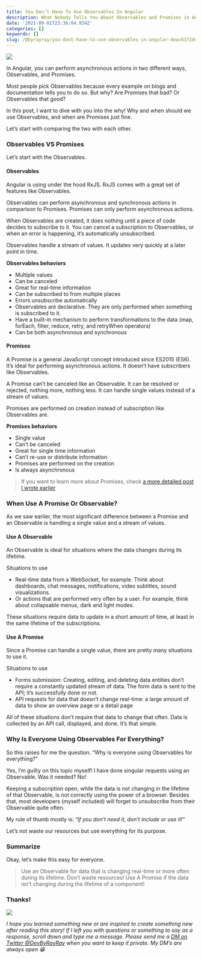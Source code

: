 ```yaml
---
title: You Don’t Have To Use Observables In Angular
description: What Nobody Tells You About Observables and Promises in Angular
date: '2021-09-01T23:36:04.934Z'
categories: []
keywords: []
slug: /@byrayray/you-dont-have-to-use-observables-in-angular-4eac6372dd0
---
```


![](/Users/devbyrayray/Downloads/medium-export-a7b31d8cfbafc479a349e86525a0598d57555fb548cdfad5aa20f48d7b4db09d/posts/md_1664876347726/img/1__6EdSCuXPdUq7TvdhYx5jRA.jpeg)

In Angular, you can perform asynchronous actions in two different ways, Observables, and Promises.

Most people pick Observables because every example on blogs and documentation tells you to do so. But why? Are Promises that bad? Or Observables that good?

In this post, I want to dive with you into the why! Why and when should we use Observables, and when are Promises just fine.

Let’s start with comparing the two with each other.

### Observables VS Promises

Let’s start with the Observables.

#### Observables

Angular is using under the hood RxJS. RxJS comes with a great set of features like Observables.

Observables can perform asynchronous and synchronous actions in comparison to Promises. Promises can only perform asynchronous actions.

When Observables are created, it does nothing until a piece of code decides to subscribe to it. You can cancel a subscription to Observables, or when an error is happening, it’s automatically unsubscribed.

Observables handle a stream of values. It updates very quickly at a later point in time.

**Observables behaviors**

*   Multiple values
*   Can be canceled
*   Great for real-time information
*   Can be subscribed to from multiple places
*   Errors unsubscribe automatically
*   Observables are declarative. They are only performed when something is subscribed to it.
*   Have a built-in mechanism to perform transformations to the data (map, forEach, filter, reduce, retry, and retryWhen operators)
*   Can be both asynchronous and synchronous

#### Promises

A Promise is a general JavaScript concept introduced since ES2015 (ES6). It’s ideal for performing asynchronous actions. It doesn’t have subscribers like Observables.

A Promise can’t be canceled like an Observable. It can be resolved or rejected, nothing more, nothing less. It can handle single values instead of a stream of values.

Promises are performed on creation instead of subscription like Observables are.

**Promises behaviors**

*   Single value
*   Can’t be canceled
*   Great for single time information
*   Can’t re-use or distribute information
*   Promises are performed on the creation
*   Is always asynchronous

> If you want to learn more about Promises, check [a more detailed post I wrote earlier](https://hasnode.byrayray.dev/how-promises-actually-work-in-javascript-1c80b1af7193)

### When Use A Promise Or Observable?

As we saw earlier, the most significant difference between a Promise and an Observable is handling a single value and a stream of values.

#### Use A Observable

An Observable is ideal for situations where the data changes during its lifetime.

Situations to use

*   Real-time data from a WebSocket, for example. Think about dashboards, chat messages, notifications, video subtitles, sound visualizations.
*   Or actions that are performed very often by a user. For example, think about collapsable menus, dark and light modes.

These situations require data to update in a short amount of time, at least in the same lifetime of the subscriptions.

#### Use A Promise

Since a Promise can handle a single value, there are pretty many situations to use it.

Situations to use

*   Forms submission: Creating, editing, and deleting data entities don’t require a constantly updated stream of data. The form data is sent to the API; it’s successfully done or not.
*   API requests for data that doesn’t change real-time: a large amount of data to show an overview page or a detail page

All of these situations don’t require that data to change that often. Data is collected by an API call, displayed, and done. It’s that simple.

### Why Is Everyone Using Observables For Everything?

So this raises for me the question. “Why is everyone using Observables for everything?”

Yes, I’m guilty on this topic myself! I have done singular requests using an Observable. Was it needed? No!

Keeping a subscription open, while the data is not changing in the lifetime of that Observable, is not correctly using the power of a browser. Besides that, most developers (myself included) will forget to unsubscribe from their Observable quite often.

My rule of thumb mostly is: “_If you don’t need it, don’t include or use it!_”

Let’s not waste our resources but use everything for its purpose.

### Summarize

Okay, let’s make this easy for everyone.

> Use an Observable for data that is changing real-time or more often during its lifetime. Don’t waste resources! Use A Promise if the data isn’t changing during the lifetime of a component!



### Thanks!

![](/Users/devbyrayray/Downloads/medium-export-a7b31d8cfbafc479a349e86525a0598d57555fb548cdfad5aa20f48d7b4db09d/posts/md_1664876347726/img/0__Staf1ivDUV4iFxkA.png)

_I hope you learned something new or are inspired to create something new after reading this story! If I left you with questions or something to say as a response, scroll down and type me a message. Please send me a_ [_DM on Twitter @DevByRayRay_](https://twitter.com/@devbyrayray) _when you want to keep it private. My DM’s are always open 😁_